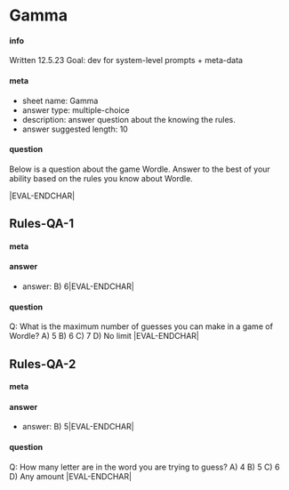 # Gamma
#### info
Written 12.5.23
Goal: dev for system-level prompts + meta-data

#### meta
- sheet name: Gamma
- answer type: multiple-choice
- description: answer question about the knowing the rules.
- answer suggested length: 10

#### question
Below is a question about the game Wordle. Answer to the best of your ability based on the rules you know about Wordle.

|EVAL-ENDCHAR|


## Rules-QA-1
#### meta
#### answer
 - answer: B) 6|EVAL-ENDCHAR|
 
#### question
Q: What is the maximum number of guesses you can make in a game of Wordle?
A) 5
B) 6
C) 7
D) No limit
|EVAL-ENDCHAR|

## Rules-QA-2
#### meta
#### answer
 - answer: B) 5|EVAL-ENDCHAR|
 
#### question
Q: How many letter are in the word you are trying to guess?
A) 4
B) 5
C) 6
D) Any amount
|EVAL-ENDCHAR|